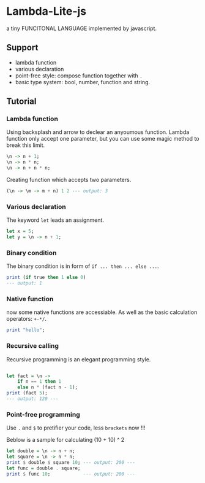# Lambda-Lite-js
a tiny FUNCITONAL LANGUAGE implemented by javascript.

## Support

* lambda function
* various declaration
* point-free style: compose function together with `.`
* basic type system: bool, number, function and string.

## Tutorial

### Lambda function

Using backsplash and arrow to declear an anyoumous function. Lambda function only accept one parameter, but you can use some magic method to break this limit.

```haskell
\n -> n + 1;
\n -> n * n;
\n -> n + n * n;
```

Creating function which accepts two parameters.

```haskell
(\n -> \m -> m + n) 1 2 --- output: 3
```
### Various declaration

The keyword `let` leads an assignment.

```haskell
let x = 5;
let y = \n -> n + 1;
```

### Binary condition

The binary condition is in form of `if ... then ... else ...`.

```haskell
print (if true then 1 else 0)
--- output: 1
```

### Native function

now some native functions are accessiable. As well as the basic calculation operators: `+-*/`.

```haskell
print "hello";
```

### Recursive calling

Recursive programming is an elegant programming style.

```haskell

let fact = \n ->
    if n == 1 then 1
    else n * (fact n - 1);
print (fact 5);
--- output: 120 ---
```

### Point-free programming

Use `.` and `$` to pretifier your code, less `brackets` now !!!

Beblow is a sample for calculating (10 + 10) ^ 2

```haskell
let double = \n -> n + n;
let square = \n -> n * n;
print $ double $ square 10; --- output: 200 ---
let func = double . square;
print $ func 10;            --- output: 200 ---
```
